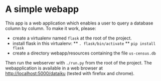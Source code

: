 # A simple webapp

This app is a web application which enables a user to query a database column by column.
To make it work, please:
* create a virtualenv named `flask` at the root of the project.
* install flask in this virtualenv: 
** `. flask/bin/activate` 
** `pip install flask` 
* create a directory webapp/resources containing the file `us-census.db`

Then run the webserver with `./run.py` from the root of the project.
The webapplication is available in a web browser at [http://localhost:5000/dataiku](http://localhost:5000/dataiku) (tested with firefox and chrome).
